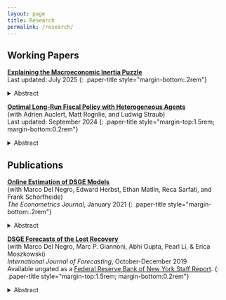 ```yaml
---
layout: page
title: Research
permalink: /research/
---
```


Working Papers
-----------------

**[Explaining the Macroeconomic Inertia Puzzle](/files/MichaelCai_JMP_Inertia.pdf)**  
Last updated: July 2025
{: .paper-title style="margin-bottom:.2rem"}

<details style="margin-top:0">
  <summary class="btn-abstract">Abstract</summary>
  <div class="abstract-text">
    Benchmark macroeconomic models require additional frictions to explain the sluggish response of aggregate variables to sudden shocks or changes in policy. I show that standard heterogeneous-agent (HA) models—the Blanchard (1985) perpetual youth and Bewley (1986) incomplete markets models—are consistent with aggregate consumption inertia without the
use of habit preferences or any specific model of expectation underreaction to dampen the
responsiveness of consumption-savings decisions. I instead replicate observed consumption
inertia in standard HA models by directly substituting survey expectations of income and interest rates for agents’ expectations. I propose a new theory of macroeconomic inertia that rationalizes the observed extrapolation bias in survey expectations by embedding an unobserved components model of expectations into a tractable HA general equilibrium environment. Inertia results when expectations imperfectly account for the equilibrium amplification of shocks, which is large in HA economies. This imperfect inference causes expectations to gradually unanchor as agents repeatedly misattribute large responses of equilibrium outcomes simply to larger shocks. This theory also illustrates a novel drawback to inertial monetary policy rules and the delayed financing of fiscal deficits: Policy regimes that act more gradually experience longer transmission lags due to their decreased effectiveness at anchoring expectations.
  </div>
</details>

**[Optimal Long-Run Fiscal Policy with Heterogeneous Agents](/files/rss_heterogeneity.pdf)**  
(with Adrien Auclert, Matt Rognlie, and Ludwig Straub)  
Last updated: September 2024
{: .paper-title style="margin-top:1.5rem; margin-bottom:0.2rem"}

<details style="margin-top:0; margin-bottom:1rem">
  <summary class="btn-abstract">Abstract</summary>
  <div class="abstract-text">
  We introduce a new method for characterizing the steady state of dynamic Ramsey problems,
  building on the dual approach to optimal taxation. Applying this method to standard calibrations
  of heterogeneous-agent models a la Aiyagari (1995), we find that in many cases Ramsey steady
  states do not exist, with our results suggesting that long-run immiseration is optimal instead.
  When Ramsey steady states do exist, they are associated with optimal long-run labor income
  taxes close to 100%. We show that these conclusions are related to strong anticipatory effects of future tax changes.
  </div>
</details>

Publications
--------------
**[Online Estimation of DSGE Models](https://academic.oup.com/ectj/article/24/1/C33/5909595?login=true)**  
(with Marco Del Negro, Edward Herbst, Ethan Matlin, Reca Sarfati, and Frank Schorfheide)  
*The Econometrics Journal*, January 2021
{: .paper-title style="margin-bottom:.2rem"}

<details style="margin-top:0">
  <summary class="btn-abstract">Abstract</summary>
  <div class="abstract-text">
  This paper illustrates the usefulness of sequential Monte Carlo (SMC) methods in approximating dynamic stochastic general equilibrium (DSGE) model posterior distributions. We show how the tempering schedule can be chosen adaptively, document the accuracy and runtime benefits of generalized data tempering for ‘online’ estimation (that is, re-estimating a model as new data become available), and provide examples of multimodal posteriors that are well captured by SMC methods. We then use the online estimation of the DSGE model to compute pseudo-out-of-sample density forecasts and study the sensitivity of the predictive performance to changes in the prior distribution. We find that making priors less informative (compared with the benchmark priors used in the literature) by increasing the prior variance does not lead to a deterioration of forecast accuracy.
  </div>
</details>

**[DSGE Forecasts of the Lost Recovery](https://www.sciencedirect.com/science/article/abs/pii/S0169207018302012?via%3Dihub)**  
(with Marco Del Negro, Marc P. Giannoni, Abhi Gupta, Pearl Li, & Erica Moszkowski)  
*International Journal of Forecasting*, October-December 2019  
Available ungated as a [Federal Reserve Bank of New York Staff Report](/files/sr844.pdf).
{: .paper-title style="margin-top:1.5rem; margin-bottom:0.2rem"}

<details style="margin-top:0; margin-bottom:1rem">
  <summary class="btn-abstract">Abstract</summary>
  <div class="abstract-text">
  The years following the Great Recession were challenging for forecasters. Unlike other deep downturns, this recession was not followed by a swift recovery, but instead generated a sizable and persistent output gap that was not accompanied by deflation as a traditional Phillips curve relationship would have predicted. Moreover, the zero lower bound and unconventional monetary policy generated an unprecedented policy environment. We document the actual real-time forecasting performance of the New York Fed dynamic stochastic general equilibrium (DSGE) model during this period and explain the results using the pseudo real-time forecasting performance results from a battery of DSGE models. We find the New York Fed DSGE model’s forecasting accuracy to be comparable to that of private forecasters, and notably better for output growth than the median forecasts from the FOMC’s Summary of Economic Projections. The model’s financial frictions were key in obtaining these results, as they implied a slow recovery following the financial crisis.
  </div>
</details>
